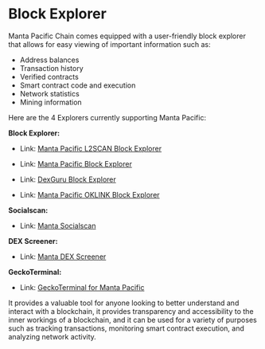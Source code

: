 # Block Explorer

Manta Pacific Chain comes equipped with a user-friendly block explorer that allows for easy viewing of important information such as:

- Address balances
- Transaction history
- Verified contracts
- Smart contract code and execution
- Network statistics
- Mining information

Here are the 4 Explorers currently supporting Manta Pacific:

**Block Explorer:**

- Link: [Manta Pacific L2SCAN Block Explorer](https://manta-pacific.l2scan.co/)

- Link: [Manta Pacific Block Explorer](https://pacific-explorer.manta.network/)
- Link: [DexGuru Block Explorer](https://manta.dex.guru/)

- Link: [Manta Pacific OKLINK Block Explorer](https://www.oklink.com/manta)

**Socialscan:**

- Link: [Manta Socialscan](https://manta.socialscan.io/)

**DEX Screener:**

- Link: [Manta DEX Screener](https://dexscreener.com/manta)

**GeckoTerminal:**

- Link: [GeckoTerminal for Manta Pacific](https://www.geckoterminal.com/manta-pacific/pools)

It provides a valuable tool for anyone looking to better understand and interact with a blockchain, it provides transparency and accessibility to the inner workings of a blockchain, and it can be used for a variety of purposes such as tracking transactions, monitoring smart contract execution, and analyzing network activity.
